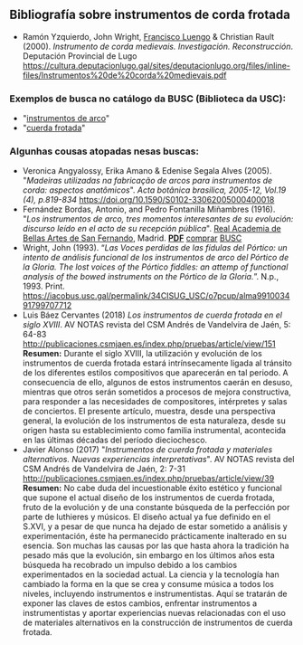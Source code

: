 ## Bibliografía sobre instrumentos de corda frotada
- Ramón Yzquierdo, John Wright, [Francisco Luengo](http://www.franciscoluengo.com/Francisco_Luengo,_musico_&_luthier/Biografia.html) & Christian Rault (2000). _Instrumento de corda medievais. Investigación. Reconstrucción_. Deputación Provincial de Lugo
  <https://cultura.deputacionlugo.gal/sites/deputacionlugo.org/files/inline-files/Instrumentos%20de%20corda%20medievais.pdf>

### Exemplos de busca no catálogo da BUSC (Biblioteca da USC):
- "[instrumentos de arco](https://iacobus.usc.gal/discovery/search?query=any,contains,instrumentos%20de%20arco&tab=Everything&search_scope=MyInst_and_CI&vid=34CISUG_USC:VU1&lang=gl&offset=0)"
- "[cuerda frotada](https://iacobus.usc.gal/discovery/search?query=any,contains,cuerda%20frotada&tab=Everything&search_scope=MyInst_and_CI&vid=34CISUG_USC:VU1&lang=gl&offset=0)"
  
### Algunhas cousas atopadas nesas buscas:
- Veronica Angyalossy, Erika Amano & Edenise Segala Alves (2005). "_Madeiras utilizadas na fabricação de arcos para instrumentos de corda: aspectos anatômicos_". _Acta botânica brasilica, 2005-12, Vol.19 (4), p.819-834_ <https://doi.org/10.1590/S0102-33062005000400018>
- Fernández Bordas, Antonio, and Pedro Fontanilla Miñambres (1916). "_Los instrumentos de arco, tres momentos interesantes de su evolución: discurso leído en el acto de su recepción pública_". [Real Academia de Bellas Artes de San Fernando](https://www.realacademiabellasartessanfernando.com/la-institucion/archivo-biblioteca/biblioteca/discursos-de-ingreso/), Madrid. [**PDF**](https://www.realacademiabellasartessanfernando.com/assets/docs/discursos_ingreso/fernandez_bordas_antonio-1916.pdf) [comprar](https://www.rabasf.shop/es/discursos/1895-los-instrumentos-de-arco-tres-momentos-interesantes-de-su-evolucion.html) [BUSC](https://iacobus.usc.gal/permalink/34CISUG_USC/o7pcup/alma991003628919707712)
- Wright, John (1993). “_Las Voces perdidas de las fídulas del Pórtico: un intento de análisis funcional de los instrumentos de arco del Pórtico de la Gloria. The lost voices of the Pórtico fiddles: an attemp of functional analysis of the bowed instruments on the Pórtico de la Gloria._”. N.p., 1993. Print. <https://iacobus.usc.gal/permalink/34CISUG_USC/o7pcup/alma991003491799707712>
- Luis Báez Cervantes (2018) _Los instrumentos de cuerda frotada en el siglo XVIII_. AV NOTAS revista del CSM Andrés de Vandelvira de Jaén, 5: 64-83 <http://publicaciones.csmjaen.es/index.php/pruebas/article/view/151>  
  **Resumen:**  Durante el siglo XVIII, la utilización y evolución de los instrumentos de cuerda frotada estará intrínsecamente ligada al tránsito de los diferentes estilos compositivos que aparecerán en tal periodo. A consecuencia de ello, algunos de estos instrumentos caerán en desuso, mientras que otros serán sometidos a procesos de mejora constructiva, para responder a las necesidades de compositores, intérpretes y salas de conciertos. El presente artículo, muestra, desde una perspectiva general, la evolución de los instrumentos de esta naturaleza, desde su origen hasta su establecimiento como familia instrumental, acontecida en las últimas décadas  del período dieciochesco.
- Javier Alonso (2017) "_Instrumentos de cuerda frotada y materiales alternativos. Nuevas experiencias interpretativas_". AV NOTAS revista del CSM Andrés de Vandelvira de Jaén, 2: 7-31 <http://publicaciones.csmjaen.es/index.php/pruebas/article/view/39>  
  **Resumen:** No cabe duda del incuestionable éxito estético y funcional que supone el actual diseño de los instrumentos de cuerda frotada, fruto de la evolución y de una constante búsqueda de la perfección por parte de luthieres y músicos. El diseño actual ya fue definido en el S.XVI, y a pesar de que nunca ha dejado de estar sometido a análisis y experimentación, éste ha permanecido prácticamente inalterado en su esencia. Son muchas las causas por las que hasta ahora la tradición ha pesado más que la evolución, sin embargo en los últimos años esta búsqueda ha recobrado un impulso debido a los cambios experimentados en la sociedad actual. La ciencia y la tecnología han cambiado la forma en la que se crea y consume música a todos los niveles, incluyendo instrumentos e instrumentistas. Aquí se tratarán de exponer las claves de estos cambios, enfrentar instrumentos a instrumentistas y aportar experiencias nuevas relacionadas con el uso de materiales alternativos en la construcción de instrumentos de cuerda frotada.

